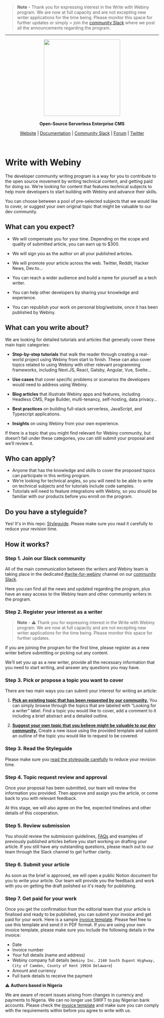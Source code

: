 > **Note** - Thank you for expressing interest in the Write with Webiny program.
> We are now at full capacity and are not excepting new writer applications for the time being. Please monitor this space for further updates or simply > join the [community Slack](#step-1-join-our-slack-community) where we post all the announcements regarding the program. 

--- 

<p align="center">
  <img src="./static/webiny-logo.svg" width="250">
  <br><br>
  <strong>Open-Source Serverless Enterprise CMS</strong>
</p>
<p align="center">
  <a href="https://www.webiny.com">Website</a> |
  <a href="https://www.webiny.com/docs/get-started/install-webiny">Documentation</a> |
  <a href="https://www.webiny.com/slack">Community Slack</a> |
  <a href="https://github.com/webiny/webiny-js/discussions">Forum</a> |
  <a href="https://twitter.com/WebinyCMS">Twitter</a>
</p>
<br>

# Write with Webiny

The developer community writing program is a way for you to contribute to the open source movement by writing technical content, and getting paid for doing so. We’re looking for content that features technical subjects to help more developers to start building with Webiny and advance their skills.

You can choose between a pool of pre-selected subjects that we would like to cover, or suggest your own original topic that might be valuable to our dev community. 

## What can you expect?

- We will compensate you for your time. Depending on the scope and quality of submitted article, you can earn up to $300.

- We will sign you as the author on all your published articles.

- We will promote your article across the web. Twitter, Reddit, Hacker News, Dev.to...

- You can reach a wider audience and build a name for yourself as a tech writer.

- You can help other developers by sharing your knowledge and experience.

- You can republish your work on personal blog/website, once it has been published by Webiny.


## **What can you write about?**

We are looking for detailed tutorials and articles that generally cover these main topic categories:

- **Step-by-step tutorials** that walk the reader through creating a real-world project using Webiny from start to finish. These can also cover topics related to using Webiny with other relevant programming frameworks, including Next.JS, React, Gatsby, Angular, Vue, Svelte…

- **Use cases** that cover specific problems or scenarios the developers would need to address using Webiny.

- **Blog articles** that illustrate Webiny apps and features, including Headless CMS, Page Builder, multi-tenancy, self-hosting, data privacy...

- **Best practices** on building full-stack serverless, JavaScript, and Typescript applications.

- **Insights** on using Webiny from your own experience.

If there is a topic that you might find relevant for Webiny community, but doesn’t fall under these categories, you can still submit your proposal and we’ll review it.


## Who can apply?

- Anyone that has the knowledge and skills to cover the proposed topics can participate in this writing program.
- We’re looking for technical angles, so you will need to be able to write on technical subjects and for tutorials include code samples.
- Tutorials will need to feature integrations with Webiny, so you should be familiar with our products before you enroll on the program.


## Do you have a styleguide?

Yes! It's in this repo: [Styleguide](./styleguide.md). Please make sure you read it carefully to reduce your revision time.


## How it works?

### Step 1. Join our Slack community

All of the main communication between the writers and Webiny team is taking place in the dedicated [#write-for-webiny](https://www.webiny.com/slack/) channel on our [community Slack](https://www.webiny.com/slack/). 

Here you can find all the news and updated regarding the program, plus have an easy access to the Webiny team and other community writers in the program. 


### Step 2. Register your interest as a writer

> **Note** - ⚠️  Thank you for expressing interest in the Write with Webiny program.
> We are now at full capacity and are not excepting new writer applications for the time being. Please monitor this space for further updates.

If you are joining the program for the first time, please register as a new writer before submitting or picking out any content.

We’ll set you up as a new writer, provide all the necessary information that you need to start writing, and answer any questions you may have.


### Step 3. Pick or propose a topic you want to cover

There are two main ways you can submit your interest for writing an article: 

1. [**Pick an existing topic that has been requested by our community.**](https://github.com/webiny/write-with-webiny/issues?q=is%3Aissue+is%3Aopen+label%3A%22Looking+for+a+writer%22)
You can simply browse through the topics that are labeled with “Looking for a writer” label. Find a topic you would like to cover, add a comment to it including a brief abstract and a detailed outline. 

2. [**Suggest your own topic that you believe might be valuable to our dev community.**](https://github.com/webiny/write-with-webiny/issues/new?assignees=&labels=&template=1-submit-article-proposal.yml&title=%5BSUBMIT%5D) 
Create a new issue using the provided template and submit an outline of the topic you would like to request to be covered. 

### Step 3. Read the Styleguide

Please make sure you [read the styleguide carefully](./styleguide.md) to reduce your revision time.


### Step 4. Topic request review and approval

Once your proposal has been submitted, our team will review the information you provided. Then approve and assign you the article, or come back to you with relevant feedback. 

At this stage, we will also agree on the fee, expected timelines and other details of this cooperation. 


### Step 5. Review submission

You should review the submission guidelines, [FAQs](https://github.com/webiny/write-with-webiny/blob/main/FAQ.md) and examples of previously published articles before you start working on drafting your article. If you still have any outstanding questions, please reach out to our team through the Slack channel to get further clarity. 


### Step 6. Submit your article

As soon as the brief is approved, we will open a public Notion document for you to write your article. Our team will provide you the feedback and work with you on getting the draft polished so it's ready for publishing. 


### Step 7. Get paid for your work

Once you get the confirmation from the editorial team that your article is finalised and ready to be published, you can submit your invoice and get paid for your work. Here is a sample [invoice template](https://docs.google.com/document/d/1UzELr0J_1HPANCIsZN2OZ_iAked9bmhv/edit?usp=sharing&ouid=116721299340563662134&rtpof=true&sd=true). Please feel free to use this template and send it in PDF format. If you are using your own invoice template, please make sure you include the following details in the invoice:
- Date
- Invoice number
- Your full details (name and address)
- Webiny company full details (`Webiny Inc. 2140 South Dupont Highway, City of Camden, County of Kent 19934 Delaware`)
- Amount and currency
- Full bank details to receive the payment

⚠️ **Authors based in Nigeria**

We are aware of recent issues arising from changes in currency and payments to Nigeria. We can no longer use SWIFT to pay Nigerian bank accounts. Please check the [invoice template](https://docs.google.com/document/d/1UzELr0J_1HPANCIsZN2OZ_iAked9bmhv/edit?usp=sharing&ouid=116721299340563662134&rtpof=true&sd=true) and make sure you can comply with the requirements within before you agree to write with us.
